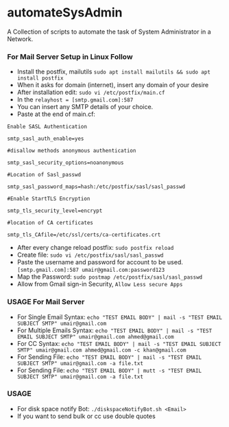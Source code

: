 # automateSysAdmin
A Collection of scripts to automate the task of System Administrator in a Network.

### For Mail Server Setup in Linux Follow
* Install the postfix, mailutils `sudo apt install mailutils && sudo apt install postfix`
* When it asks for domain (internet), insert any domain of your desire
* After installation edit: `sudo vi /etc/postfix/main.cf`
* In the `relayhost = [smtp.gmail.com]:587`
* You can insert any SMTP details of your choice.
* Paste at the end of main.cf:

`Enable SASL Authentication`

`smtp_sasl_auth_enable=yes`

`#disallow methods anonymous authentication`

`smtp_sasl_security_options=noanonymous`

`#Location of Sasl_passwd`

`smtp_sasl_password_maps=hash:/etc/postfix/sasl/sasl_passwd`

`#Enable StartTLS Encryption`

`smtp_tls_security_level=encrypt`

`#location of CA certificates`

`smtp_tls_CAfile=/etc/ssl/certs/ca-certificates.crt`


* After every change reload postfix: `sudo postfix reload`
* Create file: `sudo vi /etc/postfix/sasl/sasl_passwd`
* Paste the username and password for account to be used. `[smtp.gmail.com]:587 umair@gmail.com:password123`
* Map the Password: `sudo postmap /etc/postfix/sasl/sasl_passwd`
* Allow from Gmail sign-in Security, `Allow Less secure Apps`

### USAGE For Mail Server
* For Single Email Syntax:
`echo "TEST EMAIL BODY" | mail -s "TEST EMAIL SUBJECT SMTP" umair@gmail.com`
* For Multiple Emails Syntax:
`echo "TEST EMAIL BODY" | mail -s "TEST EMAIL SUBJECT SMTP" umair@gmail.com ahmed@gmail.com`
* For CC Syntax: `echo "TEST EMAIL BODY" | mail -s "TEST EMAIL SUBJECT SMTP" umair@gmail.com ahmed@gmail.com -c khan@gmail.com` 
* For Sending File: `echo "TEST EMAIL BODY" | mail -s "TEST EMAIL SUBJECT SMTP" umair@gmail.com -a file.txt` 
* For Sending File: `echo "TEST EMAIL BODY" | mutt -s "TEST EMAIL SUBJECT SMTP" umair@gmail.com -a file.txt` 

### USAGE 
* For disk space notify Bot:
`./diskspaceNotifyBot.sh <Email>`
* If you want to send bulk or cc use double quotes
